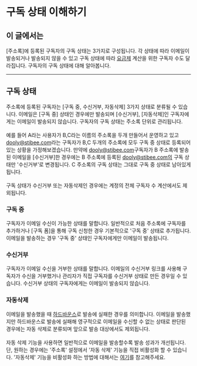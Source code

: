 # 구독 상태 이해하기

## 이 글에서는

\[주소록]에 등록된 구독자의 구독 상태는 3가지로 구성됩니다. 각 상태에 따라 이메일이 발송되거나 발송되지 않을 수 있고 구독 상태에 따라 [요금제](../../pricing/undefined-1/undefined.md) 계산을 위한 구독자 수도 달라집니다. 구독자의 구독 상태에 대해 알아봅니다.

***

## 구독 상태 <a href="#h_01ggeqwbj3z661mpg605k7jw7d" id="h_01ggeqwbj3z661mpg605k7jw7d"></a>

주소록에 등록된 구독자는 \[구독 중, 수신거부, 자동삭제] 3가지 상태로 분류될 수 있습니다. 이메일은 \[구독 중] 상태인 경우에만 발송되며 \[수신거부], \[자동삭제]인 구독자에게는 이메일이 발송되지 않습니다. 구독자의 구독 상태는 주소록 단위로 관리됩니다. \
\
예를 들어 A라는 사용자가 B,C라는 이름의 주소록을 두개 만들어서 운영하고 있고 [dooly@stibee.com](mailto:dooly@stibee.com%EC%9D%B4%EB%9D%BC%EB%8A%94)라는 구독자가 B,C 두개의 주소록에 모두 구독 중 상태로 등록되어 있는 상황을 가정해보겠습니다. 만약에 [dooly@stibee.com](mailto:dooly@stibee.com)구독자가 B 주소록에 발송된 이메일을 \[수신거부]한 경우에는 B 주소록에 등록된 dooly@stibee.com의 구독 상태만 '수신거부'로 변경됩니다. C 주소록의 구독 상태는 그대로 구독 중 상태로 남아있게 됩니다.\
\
구독 상태가 수신거부 또는 자동삭제인 경우에는 계정의 전체 구독자 수 계산에서도 제외됩니다.



### 구독 중 <a href="#h_01ggeqwgfg8ygdwvve14c9djn1" id="h_01ggeqwgfg8ygdwvve14c9djn1"></a>

구독자가 이메일 수신이 가능한 상태를 말합니다. 일반적으로 처음 주소록에 구독자를 추가하거나 \[구독 폼]을 통해 구독 신청한 경우 기본적으로 '구독 중' 상태로 추가됩니다. 이메일을 발송하는 경우 '구독 중' 상태인 구독자에게만 이메일이 발송됩니다.



### 수신거부 <a href="#h_01ggeqwq6cxmv4h1m3d8anvg8p" id="h_01ggeqwq6cxmv4h1m3d8anvg8p"></a>

구독자가 이메일 수신을 거부한 상태를 말합니다. 이메일의 수신거부 링크를 사용해 구독자가 수신을 거부했거나 관리자가 직접 구독자를 수신거부 상태로 만든 경우일 수 있습니다. 수신거부 상태의 구독자에게는 이메일이 발송되지 않습니다.&#x20;

&#x20;

### **자동삭제** <a href="#h_01ggeqwwge8xajvge9n58y2k5c" id="h_01ggeqwwge8xajvge9n58y2k5c"></a>

이메일을 발송했을 때 [하드바운스](../../email/analytics/email-detailed-statistics.md#undefined-3)로 발송에 실패한 경우를 의미합니다. 이메일을 발송했지만 하드바운스로 발송에 실패해 영구적으로 이메일을 수신할 수 없는 상태로 판단된 경우에는 자동 삭제로 분류되며 앞으로 발송 대상에서도 제외됩니다.\
\
자동 삭제 기능을 사용하면 일반적으로 이메일을 발송할수록 발송 성과가 개선됩니다. 단, 원하는 경우에는 '주소록' 설정에서 '자동 삭제' 기능을 직접 비활성화 할 수 있습니다. '자동삭제' 기능을 비활성화 하는 방법에 대해서는 [여기](../creating-managing-list/create.md#undefined-2)를 참고해주세요.

